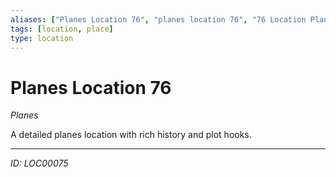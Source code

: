 ```yaml
---
aliases: ["Planes Location 76", "planes location 76", "76 Location Planes"]
tags: [location, place]
type: location
---
```


# Planes Location 76

*Planes*

A detailed planes location with rich history and plot hooks.

---
*ID: LOC00075*